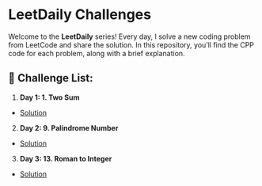 # LeetDaily Challenges

Welcome to the **LeetDaily** series! Every day, I solve a new coding problem from LeetCode and share the solution. In this repository, you’ll find the CPP code for each problem, along with a brief explanation.

## 📌 Challenge List:

1. **Day 1: 1. Two Sum**
  - [Solution](Solution/1.%20Two%20Sum)

2. **Day 2: 9. Palindrome Number**
  - [Solution](Solution/1.%20Two%20Sum)

3. **Day 3: 13. Roman to Integer**
  - [Solution](Solution/1.%20Two%20Sum)





